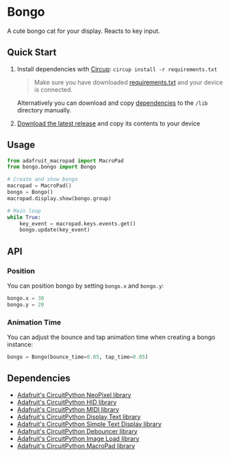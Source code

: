 # Bongo

A cute bongo cat for your display. Reacts to key input.

## Quick Start

1. Install dependencies with [Circup](https://github.com/adafruit/circup): `circup install -r requirements.txt`

   > Make sure you have downloaded [requirements.txt](https://raw.githubusercontent.com/christanaka/circuitpython-bongo/main/requirements.txt) and your device is connected.

   Alternatively you can download and copy [dependencies](#dependencies) to the `/lib` directory manually.

2. [Download the latest release](https://github.com/christanaka/circuitpython-bongo) and copy its contents to your device

## Usage

```python
from adafruit_macropad import MacroPad
from bongo.bongo import Bongo

# Create and show bongo
macropad = MacroPad()
bongo = Bongo()
macropad.display.show(bongo.group)

# Main loop
while True:
    key_event = macropad.keys.events.get()
    bongo.update(key_event)
```

## API

### Position

You can position bongo by setting `bongo.x` and `bongo.y`:

```python
bongo.x = 30
bongo.y = 20
```

### Animation Time

You can adjust the bounce and tap animation time when creating a bongo instance:

```python
bongo = Bongo(bounce_time=0.05, tap_time=0.05)
```

## Dependencies

- [Adafruit's CircuitPython NeoPixel library](https://github.com/adafruit/Adafruit_CircuitPython_NeoPixel)
- [Adafruit's CircuitPython HID library](https://github.com/adafruit/Adafruit_CircuitPython_HID)
- [Adafruit's CircuitPython MIDI library](https://github.com/adafruit/Adafruit_CircuitPython_MIDI>)
- [Adafruit's CircuitPython Display Text library](https://github.com/adafruit/Adafruit_CircuitPython_Display_Text)
- [Adafruit's CircuitPython Simple Text Display library](https://github.com/adafruit/Adafruit_CircuitPython_Simple_Text_Display)
- [Adafruit's CircuitPython Debouncer library](https://github.com/adafruit/Adafruit_CircuitPython_Debouncer)
- [Adafruit's CircuitPython Image Load library](https://github.com/adafruit/Adafruit_CircuitPython_ImageLoad)
- [Adafruit's CircuitPython MacroPad library](https://github.com/adafruit/Adafruit_CircuitPython_MacroPad)
